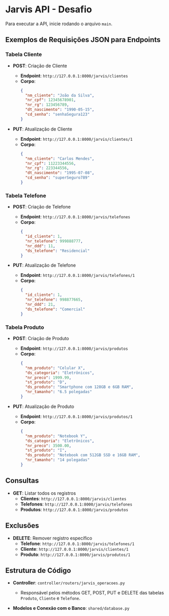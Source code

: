 # Jarvis API - Desafio

Para executar a API, inicie rodando o arquivo `main`.

## Exemplos de Requisições JSON para Endpoints

### Tabela Cliente
- **POST**: Criação de Cliente  
  - **Endpoint**: `http://127.0.0.1:8000/jarvis/clientes`  
  - **Corpo**:
    ```json
    {
      "nm_cliente": "João da Silva",
      "nr_cpf": 12345678901,
      "nr_rg": 123456789,
      "dt_nascimento": "1990-05-15",
      "cd_senha": "senhaSegura123"
    }
    ```

- **PUT**: Atualização de Cliente  
  - **Endpoint**: `http://127.0.0.1:8000/jarvis/clientes/1`  
  - **Corpo**:
    ```json
    {
      "nm_cliente": "Carlos Mendes",
      "nr_cpf": 11223344556,
      "nr_rg": 223344556,
      "dt_nascimento": "1995-07-08",
      "cd_senha": "superSeguro789"
    }
    ```

### Tabela Telefone
- **POST**: Criação de Telefone  
  - **Endpoint**: `http://127.0.0.1:8000/jarvis/telefones`  
  - **Corpo**:
    ```json
    {
      "id_cliente": 1,
      "nr_telefone": 999888777,
      "nr_ddd": 11,
      "ds_telefone": "Residencial"
    }
    ```

- **PUT**: Atualização de Telefone  
  - **Endpoint**: `http://127.0.0.1:8000/jarvis/telefones/1`  
  - **Corpo**:
    ```json
    {
      "id_cliente": 1,
      "nr_telefone": 998877665,
      "nr_ddd": 21,
      "ds_telefone": "Comercial"
    }
    ```

### Tabela Produto
- **POST**: Criação de Produto  
  - **Endpoint**: `http://127.0.0.1:8000/jarvis/produtos`  
  - **Corpo**:
    ```json
    {
      "nm_produto": "Celular X",
      "ds_categoria": "Eletrônicos",
      "nr_preco": 1999.99,
      "st_produto": "D",
      "ds_produto": "Smartphone com 128GB e 6GB RAM",
      "nr_tamanho": "6.5 polegadas"
    }
    ```

- **PUT**: Atualização de Produto  
  - **Endpoint**: `http://127.0.0.1:8000/jarvis/produtos/1`  
  - **Corpo**:
    ```json
    {
      "nm_produto": "Notebook Y",
      "ds_categoria": "Eletrônicos",
      "nr_preco": 3500.00,
      "st_produto": "I",
      "ds_produto": "Notebook com 512GB SSD e 16GB RAM",
      "nr_tamanho": "14 polegadas"
    }
    ```

## Consultas
- **GET**: Listar todos os registros
  - **Clientes**: `http://127.0.0.1:8000/jarvis/clientes`
  - **Telefones**: `http://127.0.0.1:8000/jarvis/telefones`
  - **Produtos**: `http://127.0.0.1:8000/jarvis/produtos`

## Exclusões
- **DELETE**: Remover registro específico
  - **Telefone**: `http://127.0.0.1:8000/jarvis/telefones/1`
  - **Cliente**: `http://127.0.0.1:8000/jarvis/clientes/1`
  - **Produto**: `http://127.0.0.1:8000/jarvis/produtos/1`

## Estrutura de Código
- **Controller**: `controller/routers/jarvis_operacoes.py`  
  - Responsável pelos métodos GET, POST, PUT e DELETE das tabelas `Produto`, `Cliente` e `Telefone`.

- **Modelos e Conexão com o Banco**: `shared/database.py`
